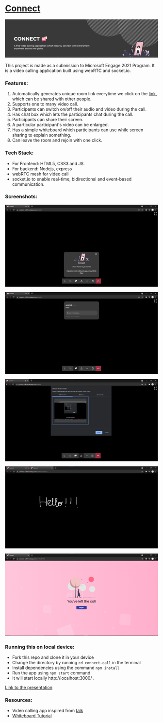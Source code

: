 # [Connect](https://connect-call.herokuapp.com/)
![banner](https://github.com/swarnalii/connect-call/blob/main/imgs/banner.png)

This project is made as a submission to  Microsoft Engage 2021 Program. It is a video calling application built using webRTC and socket.io.

### Features:

1. Automatically generates unique room link everytime we click on the [link](https://connect-call.herokuapp.com/), which can be shared with other people.
2. Supports one to many video call. 
3. Participants can switch on/off their audio and video during the call.
4. Has chat box which lets the participants chat during the call.
5. Participants can share their screen.
6. A particular participant's video can be enlarged.
7. Has a simple whiteboard which participants can use while screen sharing to explain something.
8. Can leave the room and rejoin with one click.


### Tech Stack:

- For Frontend: HTML5, CSS3 and JS.
- For backend: Nodejs, express
- webRTC mesh for video call
- socket.io to enable real-time, bidirectional and event-based communication.


### Screenshots:

![home](https://github.com/swarnalii/connect-call/blob/main/imgs/home.png)

![chat-box](https://github.com/swarnalii/connect-call/blob/main/imgs/chat.png)

![screen-share](https://github.com/swarnalii/connect-call/blob/main/imgs/screenshare.png)

![whiteboard](https://github.com/swarnalii/connect-call/blob/main/imgs/whiteboard.png)

![endCall-page](https://github.com/swarnalii/connect-call/blob/main/imgs/endCall.png)

### Running this on local device:

- Fork this repo and clone it in your device
- Change the directory by running `cd connect-call` in the terminal
- Install dependencies using the command `npm install`
- Run the app using `npm start` command
- It will start locally http://localhost:3000/ .

[Link to the presentation](https://docs.google.com/presentation/d/1kaEKs6AwtHho0aQQarlb_QneTzoGqpaKH6s645KMzvw/edit?usp=sharing)

### Resources:

- Video calling app inspired from [talk](https://github.com/vasanthv/talk)
- [Whiteboard Tutorial](http://www.williammalone.com/articles/create-html5-canvas-javascript-drawing-app/)


